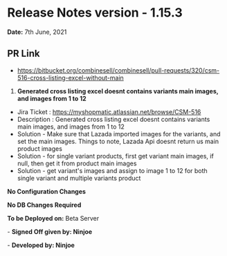 # Release Notes version - 1.15.3

**Date:** 7th June, 2021

## PR Link 
- https://bitbucket.org/combinesell/combinesell/pull-requests/320/csm-516-cross-listing-excel-without-main

1. **Generated cross listing excel doesnt contains variants main images, and images from 1 to 12**

- Jira Ticket : https://myshopmatic.atlassian.net/browse/CSM-516
- Description : Generated cross listing excel doesnt contains variants main images, and images from 1 to 12
- Solution - Make sure that Lazada imported images for the variants, and set the main images. Things to note, Lazada Api doesnt return us main product images 
- Solution - for single variant products, first get variant main images, if null, then get it from product main images 
- Solution - get variant's images and assign to image 1 to 12 for both single variant and multiple variants product 

**No Configuration Changes**

**No DB Changes Required**

**To be Deployed on:** Beta Server 

\- **Signed Off given by:  Ninjoe**

\- **Developed by: Ninjoe**
